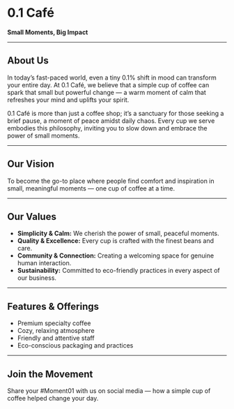 # 0.1 Café

**Small Moments, Big Impact**

---

## About Us

In today’s fast-paced world, even a tiny 0.1% shift in mood can transform your entire day. At 0.1 Café, we believe that a simple cup of coffee can spark that small but powerful change — a warm moment of calm that refreshes your mind and uplifts your spirit.

0.1 Café is more than just a coffee shop; it’s a sanctuary for those seeking a brief pause, a moment of peace amidst daily chaos. Every cup we serve embodies this philosophy, inviting you to slow down and embrace the power of small moments.

---

## Our Vision

To become the go-to place where people find comfort and inspiration in small, meaningful moments — one cup of coffee at a time.

---

## Our Values

- **Simplicity & Calm:** We cherish the power of small, peaceful moments.  
- **Quality & Excellence:** Every cup is crafted with the finest beans and care.  
- **Community & Connection:** Creating a welcoming space for genuine human interaction.  
- **Sustainability:** Committed to eco-friendly practices in every aspect of our business.

---

## Features & Offerings

- Premium specialty coffee  
- Cozy, relaxing atmosphere  
- Friendly and attentive staff  
- Eco-conscious packaging and practices

---

## Join the Movement

Share your #Moment01 with us on social media — how a simple cup of coffee helped change your day.


